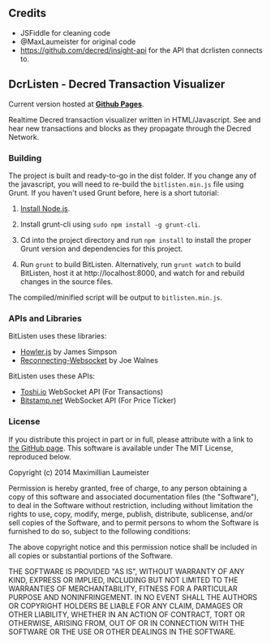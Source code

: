 ## Credits
- JSFiddle for cleaning code  
- @MaxLaumeister for original code  
- https://github.com/decred/insight-api for the API that dcrlisten connects to.  
  
## DcrListen - Decred Transaction Visualizer ##

Current version hosted at [**Github Pages**](http:/colt05.github.io/dcrlisten).

Realtime Decred transaction visualizer written in HTML/Javascript. See and hear new transactions and blocks as they propagate through the Decred Network.

### Building ###

The project is built and ready-to-go in the dist folder. If you change any of the javascript, you will need to re-build the `bitlisten.min.js` file using Grunt. If you haven't used Grunt before, here is a short tutorial:

1. [Install Node.js](https://nodejs.org/download/).

2. Install grunt-cli using `sudo npm install -g grunt-cli`.

2. Cd into the project directory and run `npm install` to install the proper Grunt version and dependencies for this project.

3. Run `grunt` to build BitListen. Alternatively, run `grunt watch` to build BitListen, host it at http://localhost:8000, and watch for and rebuild changes in the source files.

The compiled/minified script will be output to `bitlisten.min.js`.

### APIs and Libraries ###

BitListen uses these libraries:

* [Howler.js](http://goldfirestudios.com/blog/104/howler.js-Modern-Web-Audio-Javascript-Library) by James Simpson
* [Reconnecting-Websocket](https://github.com/joewalnes/reconnecting-websocket) by Joe Walnes

BitListen uses these APIs:

* [Toshi.io](https://toshi.io/docs/) WebSocket API (For Transactions)
* [Bitstamp.net](https://www.bitstamp.net/) WebSocket API (For Price Ticker)

### License ###

If you distribute this project in part or in full, please attribute with a link to [the GitHub page](https://github.com/MaxLaumeister/bitlisten). This software is available under The MIT License, reproduced below.

Copyright (c) 2014 Maximillian Laumeister

Permission is hereby granted, free of charge, to any person obtaining a copy of this software and associated documentation files (the "Software"), to deal in the Software without restriction, including without limitation the rights to use, copy, modify, merge, publish, distribute, sublicense, and/or sell copies of the Software, and to permit persons to whom the Software is furnished to do so, subject to the following conditions:

The above copyright notice and this permission notice shall be included in all copies or substantial portions of the Software.

THE SOFTWARE IS PROVIDED "AS IS", WITHOUT WARRANTY OF ANY KIND, EXPRESS OR IMPLIED, INCLUDING BUT NOT LIMITED TO THE WARRANTIES OF MERCHANTABILITY, FITNESS FOR A PARTICULAR PURPOSE AND NONINFRINGEMENT. IN NO EVENT SHALL THE AUTHORS OR COPYRIGHT HOLDERS BE LIABLE FOR ANY CLAIM, DAMAGES OR OTHER LIABILITY, WHETHER IN AN ACTION OF CONTRACT, TORT OR OTHERWISE, ARISING FROM, OUT OF OR IN CONNECTION WITH THE SOFTWARE OR THE USE OR OTHER DEALINGS IN THE SOFTWARE.
